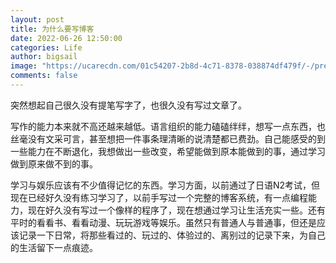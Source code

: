 ```yaml
---
layout: post
title: 为什么要写博客
date: 2022-06-26 12:50:00
categories: Life
author: bigsail
image: "https://ucarecdn.com/01c54207-2b8d-4c71-8378-038874df479f/-/preview/1000x662/"
comments: false
---
```


突然想起自己很久没有提笔写字了，也很久没有写过文章了。

写作的能力本来就不高还越来越低。语言组织的能力磕磕绊绊，想写一点东西，也丝毫没有文采可言，甚至想把一件事条理清晰的说清楚都已费劲。自己能感受的到一些能力在不断退化，我想做出一些改变，希望能做到原本能做到的事，通过学习做到原来做不到的事。

学习与娱乐应该有不少值得记忆的东西。学习方面，以前通过了日语N2考试，但现在已经好久没有练习学习了，以前手写过一个完整的博客系统，有一点编程能力，现在好久没有写过一个像样的程序了，现在想通过学习让生活充实一些。还有平时的看看书、看看动漫、玩玩游戏等娱乐。虽然只有普通人与普通事，但还是应该记录一下日常，将那些看过的、玩过的、体验过的、离别过的记录下来，为自己的生活留下一点痕迹。